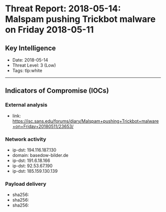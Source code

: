 # Threat Report: 2018-05-14: Malspam pushing Trickbot malware on Friday 2018-05-11


## Key Intelligence
* Date: 2018-05-14
* Threat Level: 3 (Low)
* Tags: tlp:white

---

## Indicators of Compromise (IOCs)
### External analysis
* link: https://isc.sans.edu/forums/diary/Malspam+pushing+Trickbot+malware+on+Friday+20180511/23653/

### Network activity
* ip-dst: 194.116.187.130
* domain: basedow-bilder.de
* ip-dst: 191.6.18.166
* ip-dst: 92.53.67.190
* ip-dst: 185.159.130.139

### Payload delivery
* sha256: <sha256>
* sha256: <sha256>
* sha256: <sha256>
